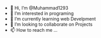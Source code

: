 - 👋 Hi, I’m @Muhammad1293
- 👀 I’m interested in programing
- 🌱 I’m currently learning web Develpment
- 💞️ I’m looking to collaborate on Projects
- 📫 How to reach me ...

<!---
Muhammad1293/Muhammad1293 is a ✨ special ✨ repository because its `README.md` (this file) appears on your GitHub profile.
You can click the Preview link to take a look at your changes.
--->
